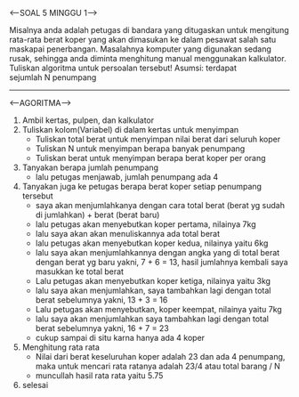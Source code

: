 <--SOAL 5 MINGGU 1-->

Misalnya anda adalah petugas di bandara yang ditugaskan untuk mengitung rata-rata berat koper yang akan dimasukan ke dalam pesawat salah satu maskapai penerbangan. Masalahnya komputer yang digunakan sedang rusak, sehingga anda diminta menghitung manual menggunakan kalkulator. Tuliskan algoritma untuk persoalan tersebut!
Asumsi: terdapat sejumlah N penumpang
____________________________________________________________________________________________________________________________________________________________________
<--AGORITMA-->
1. Ambil kertas, pulpen, dan kalkulator
2. Tuliskan kolom(Variabel) di dalam kertas untuk menyimpan 
   - Tuliskan total berat untuk menyimpan nilai berat dari seluruh koper
   - Tuliskan N untuk menyimpan berapa banyak penumpang
   - Tuliskan berat untuk menyimpan berapa berat koper per orang
3. Tanyakan berapa jumlah penumpang 
   - lalu petugas menjawab, jumlah penumpang ada 4
4. Tanyakan juga ke petugas berapa berat koper setiap penumpang tersebut
    - saya akan menjumlahkanya dengan cara total berat (berat yg sudah di jumlahkan) + berat (berat baru)
    - lalu petugas akan menyebutkan koper pertama, nilainya 7kg
    - lalu saya akan akan menuliskannya ada total berat
    - lalu petugas akan menyebutkan koper kedua, nilainya yaitu 6kg
    - lalu saya akan menjumlahkannya dengan angka yang di total berat dengan berat yg baru yakni, 7 + 6 = 13, hasil jumlahnya kembali saya masukkan ke total berat
    - Lalu petugas akan menyebutkan koper ketiga, nilainya yaitu 3kg
    - lalu saya akan menjumlahkan, saya tambahkan lagi dengan total berat sebelumnya yakni, 13 + 3 = 16
    - Lalu petugas akan menyebutkan, koper keempat, nilainya yaitu 7kg
    - lalu saya akan menjumlahkan saya tambahkan lagi dengan total berat sebelumnya yakni, 16 + 7 = 23 
    - cukup sampai di situ karna hanya ada 4 koper
5. Menghitung rata rata 
    - Nilai dari berat keseluruhan koper adalah 23 dan ada 4 penumpang, maka untuk mencari rata ratanya adalah 23/4 atau total barang / N
    - muncullah hasil rata rata yaitu 5.75
6. selesai

